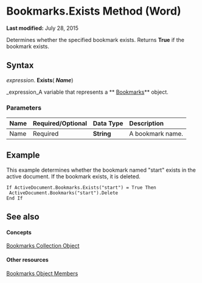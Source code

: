 
# Bookmarks.Exists Method (Word)

 **Last modified:** July 28, 2015

Determines whether the specified bookmark exists. Returns  **True** if the bookmark exists.

## Syntax

 _expression_. **Exists**( **_Name_**)

 _expression_A variable that represents a  ** [Bookmarks](827bed64-3034-0eb4-401d-f117cdb98898.md)** object.


### Parameters



|**Name**|**Required/Optional**|**Data Type**|**Description**|
|:-----|:-----|:-----|:-----|
|Name|Required| **String**|A bookmark name.|

## Example

This example determines whether the bookmark named "start" exists in the active document. If the bookmark exists, it is deleted.


```
If ActiveDocument.Bookmarks.Exists("start") = True Then 
 ActiveDocument.Bookmarks("start").Delete 
End If
```


## See also


#### Concepts


 [Bookmarks Collection Object](827bed64-3034-0eb4-401d-f117cdb98898.md)
#### Other resources


 [Bookmarks Object Members](41ab3642-f394-061a-294d-09a9b6abd333.md)

